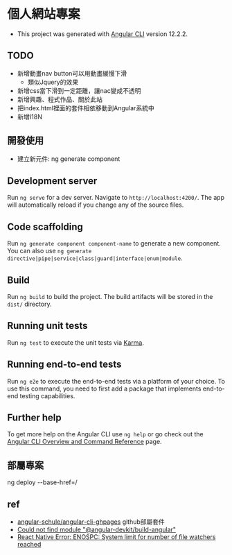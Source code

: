 # 個人網站專案

* This project was generated with [Angular CLI](https://github.com/angular/angular-cli) version 12.2.2.

## TODO
* 新增動畫nav button可以用動畫緩慢下滑
    * 類似Jquery的效果
* 新增css當下滑到一定距離，讓nac變成不透明
* 新增興趣、程式作品、關於此站
* 把index.html裡面的套件相依移動到Angular系統中
* 新增I18N


## 開發使用
* 建立新元件: ng generate component <component-name>

## Development server

Run `ng serve` for a dev server. Navigate to `http://localhost:4200/`. The app will automatically reload if you change any of the source files.

## Code scaffolding

Run `ng generate component component-name` to generate a new component. You can also use `ng generate directive|pipe|service|class|guard|interface|enum|module`.

## Build

Run `ng build` to build the project. The build artifacts will be stored in the `dist/` directory.

## Running unit tests

Run `ng test` to execute the unit tests via [Karma](https://karma-runner.github.io).

## Running end-to-end tests

Run `ng e2e` to execute the end-to-end tests via a platform of your choice. To use this command, you need to first add a package that implements end-to-end testing capabilities.

## Further help

To get more help on the Angular CLI use `ng help` or go check out the [Angular CLI Overview and Command Reference](https://angular.io/cli) page.



## 部屬專案
ng deploy --base-href=/

## ref
* [angular-schule/angular-cli-ghpages](https://github.com/angular-schule/angular-cli-ghpages) github部屬套件
* [Could not find module "@angular-devkit/build-angular"](https://stackoverflow.com/questions/50333003/could-not-find-module-angular-devkit-build-angular)
* [React Native Error: ENOSPC: System limit for number of file watchers reached](https://stackoverflow.com/questions/55763428/react-native-error-enospc-system-limit-for-number-of-file-watchers-reached)